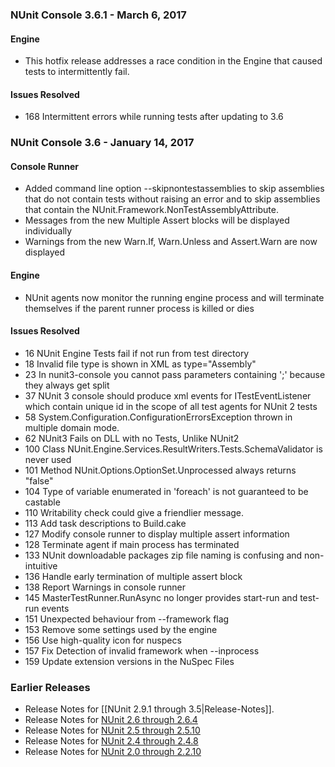 ### NUnit Console 3.6.1 - March 6, 2017

#### Engine

 * This hotfix release addresses a race condition in the Engine that caused
   tests to intermittently fail.

#### Issues Resolved

 * 168 Intermittent errors while running tests after updating to 3.6


### NUnit Console 3.6 - January 14, 2017

#### Console Runner

 * Added command line option --skipnontestassemblies to skip assemblies that do
   not contain tests without raising an error and to skip assemblies that contain
   the NUnit.Framework.NonTestAssemblyAttribute.
 * Messages from the new Multiple Assert blocks will be displayed individually
 * Warnings from the new Warn.If, Warn.Unless and Assert.Warn are now displayed

#### Engine

 * NUnit agents now monitor the running engine process and will terminate themselves
   if the parent runner process is killed or dies

#### Issues Resolved

 * 16 NUnit Engine Tests fail if not run from test directory
 * 18 Invalid file type is shown in XML as type="Assembly"
 * 23 In nunit3-console you cannot pass parameters containing ';' because they always get split
 * 37 NUnit 3 console should produce xml events for ITestEventListener which contain
      unique id in the scope of all test agents for NUnit 2 tests
 * 58 System.Configuration.ConfigurationErrorsException thrown in multiple domain mode.
 * 62 NUnit3 Fails on DLL with no Tests, Unlike NUnit2
 * 100 Class NUnit.Engine.Services.ResultWriters.Tests.SchemaValidator is never used
 * 101 Method NUnit.Options.OptionSet.Unprocessed always returns "false"
 * 104 Type of variable enumerated in 'foreach' is not guaranteed to be castable
 * 110 Writability check could give a friendlier message.
 * 113 Add task descriptions to Build.cake
 * 127 Modify console runner to display multiple assert information
 * 128 Terminate agent if main process has terminated
 * 133 NUnit downloadable packages zip file naming is confusing and non-intuitive
 * 136 Handle early termination of multiple assert block
 * 138 Report Warnings in console runner
 * 145 MasterTestRunner.RunAsync no longer provides start-run and test-run events
 * 151 Unexpected behaviour from --framework flag
 * 153 Remove some settings used by the engine
 * 156 Use high-quality icon for nuspecs
 * 157 Fix Detection of invalid framework when --inprocess
 * 159 Update extension versions in the NuSpec Files

<h3>Earlier Releases</h3>

<ul>
<li>Release Notes for [[NUnit 2.9.1 through 3.5|Release-Notes]].
<li>Release Notes for <a href="http://www.nunit.org/?p=releaseNotes&r=2.6.4">NUnit 2.6 through 2.6.4</a>
<li>Release Notes for <a href="http://www.nunit.org/?p=releaseNotes&r=2.5.10">NUnit 2.5 through 2.5.10</a>
<li>Release Notes for <a href="http://www.nunit.org/?p=releaseNotes&r=2.4.8">NUnit 2.4 through 2.4.8</a>
<li>Release Notes for <a href="http://www.nunit.org/?p=releaseNotes&r=2.2.10">NUnit 2.0 through 2.2.10</a>
</ul>
